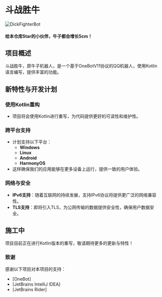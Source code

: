 # 斗战胜牛
![DickFighterBot](https://socialify.git.ci/zzzdajb/DickFighterBot/image?custom_description=A+Powerful+Bot+with+Modern+Access&description=1&language=1&logo=https%3A%2F%2Fs2.loli.net%2F2025%2F02%2F01%2FnsNWVLOuTIRhb4B.jpg&name=1&stargazers=1&theme=Light)

#### 给本仓库Star的小伙伴，牛子都会增长5cm！

## 项目概述
斗战胜牛，原牛子机器人，是一个基于OneBotV11协议的QQ机器人，使用Kotlin语言编写，提供丰富的功能。

## 新特性与开发计划

### 使用Kotlin重构
- 项目将会使用Kotlin进行重写，为代码提供更好的可读性和维护性。

### 跨平台支持
- 计划支持以下平台：
    - **Windows**
    - **Linux**
    - **Android**
    - **HarmonyOS**
- 这样确保我们的应用能够在更多设备上运行，提供一致的用户体验。

### 网络与安全
- **IPv6支持**：随着互联网的持续发展，支持IPv6协议将提供更广泛的网络兼容性。
- **TLS支持**：即将引入TLS，为公网传输的数据提供安全性，确保用户数据安全。

## 施工中
项目目前正在进行Kotlin版本的重写，敬请期待更多的更新与特性！

### 致谢
感谢以下项目对本项目的支持：
- [OneBot]
- [JetBrains IntelliJ IDEA]
- [JetBrains Rider]